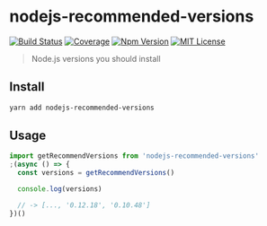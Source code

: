 # nodejs-recommended-versions

[![Build Status][github_actions_badge]][github_actions_link]
[![Coverage][coveralls_badge]][coveralls_link]
[![Npm Version][package_version_badge]][package_link]
[![MIT License][license_badge]][license_link]

[github_actions_badge]: https://img.shields.io/github/workflow/status/fisker/nodejs-recommended-versions/CI/master?style=flat-square
[github_actions_link]: https://github.com/fisker/nodejs-recommended-versions/actions?query=branch%3Amaster
[coveralls_badge]: https://img.shields.io/coveralls/github/fisker/nodejs-recommended-versions/master?style=flat-square
[coveralls_link]: https://coveralls.io/github/fisker/nodejs-recommended-versions?branch=master
[license_badge]: https://img.shields.io/npm/l/nodejs-recommended-versions.svg?style=flat-square
[license_link]: https://github.com/fisker/nodejs-recommended-versions/blob/master/license
[package_version_badge]: https://img.shields.io/npm/v/nodejs-recommended-versions.svg?style=flat-square
[package_link]: https://www.npmjs.com/package/nodejs-recommended-versions

> Node.js versions you should install

## Install

```bash
yarn add nodejs-recommended-versions
```

## Usage

```js
import getRecommendVersions from 'nodejs-recommended-versions'
;(async () => {
  const versions = getRecommendVersions()

  console.log(versions)

  // -> [..., '0.12.18', '0.10.48']
})()
```
